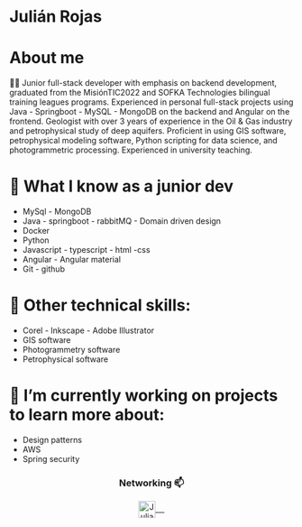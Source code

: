 <!--
**JulianGeo/JulianGeo** is a ✨ _special_ ✨ repository because its `README.md` (this file) appears on your GitHub profile.

Here are some ideas to get you started:

- 🔭 I’m currently working on ...
- 🌱 I’m currently learning ...
- 👯 I’m looking to collaborate on ...
- 🤔 I’m looking for help with ...
- 💬 Ask me about ...
- 📫 How to reach me: ...
- 😄 Pronouns: ...
- ⚡ Fun fact: ...
-->


# Julián Rojas

# About me
:man_technologist: Junior full-stack developer with emphasis on backend development, graduated from the MisiónTIC2022 and SOFKA Technologies bilingual training leagues programs. Experienced in personal full-stack projects using Java - Springboot - MySQL - MongoDB on the backend and Angular on the frontend. Geologist with over 3 years of experience in the Oil & Gas industry and petrophysical study of deep aquifers. Proficient in using GIS software, petrophysical modeling software, Python scripting for data science, and photogrammetric processing. Experienced in university teaching.


# 🤔 What I know as a junior dev
  - MySql - MongoDB
  - Java - springboot - rabbitMQ - Domain driven design
  - Docker
  - Python
  - Javascript - typescript - html -css
  - Angular - Angular material
  - Git - github

# 🔭 Other technical skills:
  - Corel - Inkscape - Adobe Illustrator
  - GIS software
  - Photogrammetry software 
  - Petrophysical software

# 🌱 I’m currently working on projects to learn more about:
  - Design patterns
  - AWS
  - Spring security


<!--
**danielsanchez93** is a ✨ _special_ ✨ guy.
- ⚡ Fun fact: ...
-->


<div align="center">
  <h3 align="center">Networking 📫</h3> 
</div>
<p align="center">
 <a href="https://www.linkedin.com/in/julian-rojas-geologist-developer/" target="blank">
  <img align="center" alt="Julian's LinkedIn" width="30px" src="https://www.vectorlogo.zone/logos/linkedin/linkedin-icon.svg" /> &nbsp; &nbsp;
 </a>
</p>
<br/>
<p>
